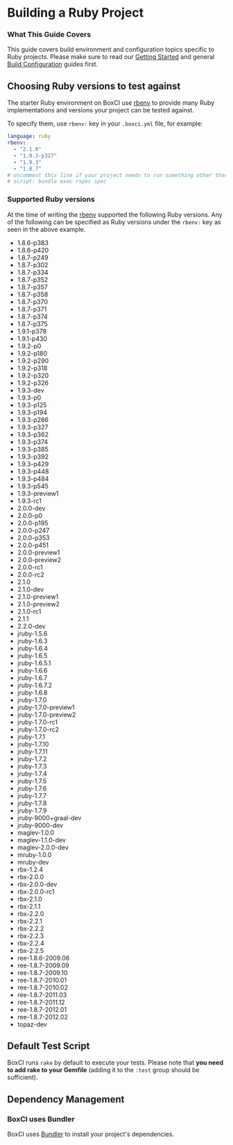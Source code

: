 # Building a Ruby Project

### What This Guide Covers

This guide covers build environment and configuration topics specific to Ruby
projects. Please make sure to read our [Getting
Started](/guides/getting_started) and general [Build
Configuration](/references/build_configuration) guides first.

## Choosing Ruby versions to test against

The starter Ruby environment on BoxCI use
[rbenv](http://github.com/sstephenson/rbenv) to provide many Ruby
implementations and versions your project can be tested against.

To specify them, use `rbenv:` key in your `.boxci.yml` file, for example:

```yaml
language: ruby
rbenv:
  - "2.1.0"
  - "1.9.3-p327"
  - "1.9.3"
  - "1.8.7"
# uncomment this line if your project needs to run something other than `rake`:
# script: bundle exec rspec spec
```

### Supported Ruby versions

At the time of writing the [rbenv](http://github.com/sstephenson/rbenv)
supported the following Ruby versions. Any of the following can be specified
as Ruby versions under the `rbenv:` key as seen in the above example.

- 1.8.6-p383
- 1.8.6-p420
- 1.8.7-p249
- 1.8.7-p302
- 1.8.7-p334
- 1.8.7-p352
- 1.8.7-p357
- 1.8.7-p358
- 1.8.7-p370
- 1.8.7-p371
- 1.8.7-p374
- 1.8.7-p375
- 1.9.1-p378
- 1.9.1-p430
- 1.9.2-p0
- 1.9.2-p180
- 1.9.2-p290
- 1.9.2-p318
- 1.9.2-p320
- 1.9.2-p326
- 1.9.3-dev
- 1.9.3-p0
- 1.9.3-p125
- 1.9.3-p194
- 1.9.3-p286
- 1.9.3-p327
- 1.9.3-p362
- 1.9.3-p374
- 1.9.3-p385
- 1.9.3-p392
- 1.9.3-p429
- 1.9.3-p448
- 1.9.3-p484
- 1.9.3-p545
- 1.9.3-preview1
- 1.9.3-rc1
- 2.0.0-dev
- 2.0.0-p0
- 2.0.0-p195
- 2.0.0-p247
- 2.0.0-p353
- 2.0.0-p451
- 2.0.0-preview1
- 2.0.0-preview2
- 2.0.0-rc1
- 2.0.0-rc2
- 2.1.0
- 2.1.0-dev
- 2.1.0-preview1
- 2.1.0-preview2
- 2.1.0-rc1
- 2.1.1
- 2.2.0-dev
- jruby-1.5.6
- jruby-1.6.3
- jruby-1.6.4
- jruby-1.6.5
- jruby-1.6.5.1
- jruby-1.6.6
- jruby-1.6.7
- jruby-1.6.7.2
- jruby-1.6.8
- jruby-1.7.0
- jruby-1.7.0-preview1
- jruby-1.7.0-preview2
- jruby-1.7.0-rc1
- jruby-1.7.0-rc2
- jruby-1.7.1
- jruby-1.7.10
- jruby-1.7.11
- jruby-1.7.2
- jruby-1.7.3
- jruby-1.7.4
- jruby-1.7.5
- jruby-1.7.6
- jruby-1.7.7
- jruby-1.7.8
- jruby-1.7.9
- jruby-9000+graal-dev
- jruby-9000-dev
- maglev-1.0.0
- maglev-1.1.0-dev
- maglev-2.0.0-dev
- mruby-1.0.0
- mruby-dev
- rbx-1.2.4
- rbx-2.0.0
- rbx-2.0.0-dev
- rbx-2.0.0-rc1
- rbx-2.1.0
- rbx-2.1.1
- rbx-2.2.0
- rbx-2.2.1
- rbx-2.2.2
- rbx-2.2.3
- rbx-2.2.4
- rbx-2.2.5
- ree-1.8.6-2009.06
- ree-1.8.7-2009.09
- ree-1.8.7-2009.10
- ree-1.8.7-2010.01
- ree-1.8.7-2010.02
- ree-1.8.7-2011.03
- ree-1.8.7-2011.12
- ree-1.8.7-2012.01
- ree-1.8.7-2012.02
- topaz-dev

## Default Test Script

BoxCI runs `rake` by default to execute your tests. Please note that **you
need to add rake to your Gemfile** (adding it to the `:test` group should be
sufficient).

## Dependency Management

### BoxCI uses Bundler

BoxCI uses [Bundler](http://bundler.io) to install your project's
dependencies.
